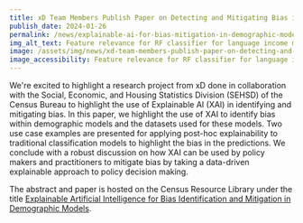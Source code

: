 ```yaml
---
title: xD Team Members Publish Paper on Detecting and Mitigating Bias in Demographic Models
publish_date: 2024-01-26
permalink: /news/explainable-ai-for-bias-mitigation-in-demographic-models/
img_alt_text: Feature relevance for RF classifier for language income model
image: /assets/img/news/xd-team-members-publish-paper-on-detecting-and-mitigating-bias-in-demographic-models.jpg
image_accessibility: Feature relevance for RF classifier for language income model
---
```

<p>
  We're excited to highlight a research project from xD done in collaboration with the Social, Economic, and Housing Statistics Division (SEHSD) of the Census Bureau to highlight the use of Explainable AI (XAI) in identifying and mitigating bias. In this paper, we highlight the use of XAI to identify bias within demographic models and the datasets used for these models. Two use case examples are presented for applying post-hoc explainability to traditional classification models to highlight the bias in the predictions. We conclude with a robust discussion on how XAI can be used by policy makers and practitioners to mitigate bias by taking a data-driven explainable approach to policy decision making.
</p>
<p>
  The abstract and paper is hosted on the Census Resource Library under the title
  <a href="https://www.census.gov/library/working-papers/2024/demo/SEHSD-WP2024-02.html">
  Explainable Artificial Intelligence for Bias Identification and Mitigation in Demographic Models</a>.
</p>